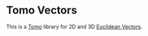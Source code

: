 # Tomo Vectors

This is a [Tomo](https://tomo.bruce-hill.com) library for 2D and 3D [Euclidean
Vectors](https://en.wikipedia.org/wiki/Euclidean_vector).
